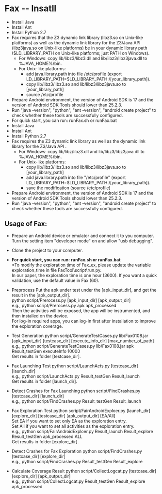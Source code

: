 # Fax -- Insatll
* Install Java
* Install Ant
* Install Python 2.7
* Fax requires that the Z3 dynamic link library (libz3.so on Unix-like platforms) as well as the dynamic link library for the Z3/Java API (libz3java.so on Unix-like platforms) be in your dynamic library path ($LD\_LIBRARY\_PATH on Unix-like platforms; just PATH on Windows).
  * For Windows: copy lib/libz3/libz3.dll and lib/libz3/libz3java.dll to %JAVA_HOME%\bin\.
  * For Unix-like platforms: 
    * add java.library.path into file /etc/profile (export LD\_LIBRARY\_PATH=$LD\_LIBRARY\_PATH:/[your\_library\_path]).
    * copy lib/libz3/libz3.so and lib/libz3/libz3java.so to [your\_library\_path]
    * source /etc/profile
* Prepare Android environment, the version of Android SDK is 17 and the version of Android SDK Tools should lower than 25.2.3.
* Run "java -version", "python", "ant -version", "android create project" to check whether these tools are successfully configured.
* For quick start, you can run: runFax.sh or runFax.bat
* Install Java
* Install Ant
* Install Python 2.7
* Fax requires the Z3 dynamic link library as well as the dynamic link library for the Z3/Java API .
  * For Windows: copy lib/libz/libz3.dll and lib/libz3/libz3java.dll to %JAVA_HOME%\bin\.
  * For Unix-like platforms: 
    * copy lib/libz3/libz3.so and lib/libz3/libz3java.so to [your\_library\_path]
	 * add java.library.path into file "/etc/profile" (export LD\_LIBRARY\_PATH=$LD\_LIBRARY\_PATH:/[your\_library_path]).
    * save the modification (source /etc/profile)
* Prepare Android environment, the version of Android SDK is 17 and the version of Android SDK Tools should lower than 25.2.3.
* Run "java -version", "python", "ant -version", "android create project" to check whether these tools are successfully configured.

## Usage of Fax:
* Prepare an Android device or emulator and connect it to you computer. Turn the setting item "developer mode" on and allow "usb debugging".  
* Clone the project to your computer. 

* **For quick start, you can run: runFax.sh or runFax.bat**  
	*To modify the exploration time of Fax\_ex, please update the variable exploration_time in file FaxTool\script\run.py.   
	In our paper, the exploration time is one hour (3600). If you want a quick validation, use the default value in Fax (60).  

* Preprocess
Put the apk under test under the [apk_input_dir], and get the result in the [apk_output_dir].  
python  script/Prerocess.py  [apk_input_dir]  [apk_output_dir]  
e.g., python  script/Prerocess.py  apk  apk_processed  
Then the activities will be exposed, the app will be instrumented, and then installed on the device.  
For log-in required apps, you can log-in first after installation to improve the exploration coverage.    


* Test Generation
python  script/GenerateTestCases.py  lib/Fax0108.jar [apk_input_dir]  [testcase_dir] [execute_info_dir] [max_number_of_path]  
e.g., python  script/GenerateTestCases.py  lib/Fax0108.jar  apk Result_testGen  executeInfo 10000  
Get results in folder [testcase_dir].

* Fax Launching Test
python script/LaunchActs.py [testcase_dir]  [launch_dir]  
e.g., python script/LaunchActs.py Result_testGen Result_launch  
Get results in folder [launch_dir].

* Detect Crashes for Fax Launching
python script/FindCrashes.py [testcase_dir]  [launch_dir]   
e.g., python script/FindCrashes.py Result_testGen Result_launch  

* Fax Exploration Test
python script/FairAndroidExploer.py [launch_dir]  [explore_dir]  [testcase_dir] [apk_output_dir] [EA/All]  
Set EA if you want to set only EA as the exploration entry.   
Set All if you want to set all activities as the exploration entry.   
e.g., python script/FairAndroidExploer.py Result_launch Result_explore Result_testGen apk_processed ALL  
Get results in folder [explore_dir].

* Detect Crashes for Fax Exploration
python script/FindCrashes.py [testcase_dir]  [explore_dir]   
e.g., python script/FindCrashes.py Result_testGen  Result_explore  

* Calculate Coverage Result
python script/CollectLogcat.py  [testcase_dir]  [explore_dir]  [apk_output_dir]  
e.g., python script/CollectLogcat.py  Result_testGen  Result_explore apk_processed  